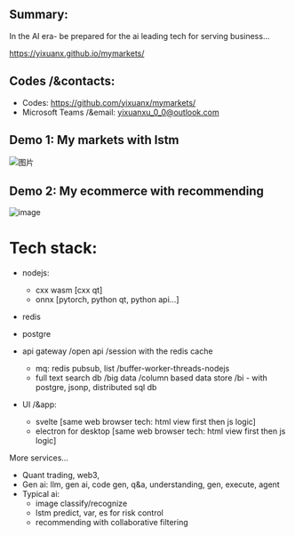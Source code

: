 ## Summary:
In the AI era- be prepared for the ai leading tech for serving business...

https://yixuanx.github.io/mymarkets/


## Codes /&contacts:
* Codes: https://github.com/yixuanx/mymarkets/
* Microsoft Teams /&email: yixuanxu_0_0@outlook.com


## Demo 1: My markets with lstm
<img alt="图片" src="https://github.com/user-attachments/assets/31e41ff1-087d-4b11-a1c8-4eea0ae3b29d" />



## Demo 2: My ecommerce with recommending
<img alt="image" src="https://github.com/user-attachments/assets/417c09d6-8d73-4ce6-b3a4-f907e52bc311" />



# Tech stack:
  * nodejs:
    * cxx wasm [cxx qt]
    * onnx [pytorch, python qt, python api...]
  
  * redis
  * postgre
  * api gateway /open api /session with the redis cache
    * mq: redis pubsub, list  /buffer-worker-threads-nodejs
    * full text search db /big data /column based data store /bi  - with postgre, jsonp, distributed sql db
  
  * UI /&app:
    * svelte [same web browser tech: html view first then js logic]
    * electron for desktop [same web browser tech: html view first then js logic]


More services...
- Quant trading, web3, 
- Gen ai: llm, gen ai, code gen, q&a, understanding, gen, execute, agent 
- Typical ai:
  - image classify/recognize
  - lstm predict, var, es for risk control
  - recommending with collaborative filtering
